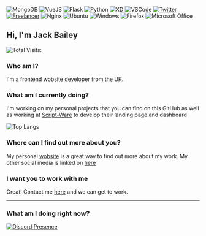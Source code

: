 <p>
  
![MongoDB](https://img.shields.io/badge/MongoDB-%234ea94b.svg?style=for-the-badge&logo=mongodb&logoColor=white)
![VueJS](https://img.shields.io/badge/vuejs-%2335495e.svg?style=for-the-badge&logo=vuedotjs&logoColor=%234FC08D)
![Flask](https://img.shields.io/badge/flask-%23000.svg?style=for-the-badge&logo=flask&logoColor=white)
![Python](https://img.shields.io/badge/python-3670A0?style=for-the-badge&logo=python&logoColor=ffdd54)
![XD](https://img.shields.io/badge/Adobe%20XD-470137?style=for-the-badge&logo=Adobe%20XD&logoColor=#FF61F6)
![VSCode](https://img.shields.io/badge/Visual%20Studio%20Code-0078d7.svg?style=for-the-badge&logo=visual-studio-code&logoColor=white)
[![Twitter](https://img.shields.io/badge/@jackba__-%231DA1F2.svg?style=for-the-badge&logo=Twitter&logoColor=white)](https://twitter.com/jackba_)
[![Freelancer](https://img.shields.io/badge/Freelancer-29B2FE?style=for-the-badge&logo=Freelancer&logoColor=white)](https://jackb.link/c)
![Nginx](https://img.shields.io/badge/nginx-%23009639.svg?style=for-the-badge&logo=nginx&logoColor=white)
![Ubuntu](https://img.shields.io/badge/Ubuntu-E95420?style=for-the-badge&logo=ubuntu&logoColor=white)
![Windows](https://img.shields.io/badge/Windows-0078D6?style=for-the-badge&logo=windows&logoColor=white)
![Firefox](https://img.shields.io/badge/Firefox-FF7139?style=for-the-badge&logo=Firefox-Browser&logoColor=white)
![Microsoft Office](https://img.shields.io/badge/Microsoft_Office-D83B01?style=for-the-badge&logo=microsoft-office&logoColor=white)
  
</p>


## Hi, I'm Jack Bailey
![Total Visits:](https://visitor-badge.glitch.me/badge?page_id=jack-bailey.jack-bailey)

### Who am I?
I'm a frontend wobsite developer from the UK.

### What am I currently doing?

I'm working on my personal projects that you can find on this GitHub as well as working at [Script-Ware](https://script-ware.com) to develop their landing page and dashboard



![Top Langs](https://github-readme-stats.vercel.app/api/top-langs/?username=jack-bailey&hide=TeX&layout=compact&theme=react)

### Where can I find out more about you?

My personal [wobsite](https://jackbailey.uk) is a great way to find out more about my work.
My other social media is linked on [here](https://jackb.link)

### I want you to work with me

Great! Contact me [here](https://jackb.link/c) and we can get to work.



-----

### What am I doing right now?

[![Discord Presence](https://lanyard-profile-readme.vercel.app/api/386175804742303754)](https://discord.com/users/386175804742303754)
